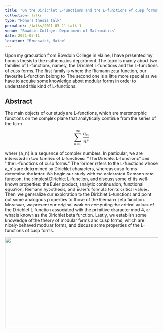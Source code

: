 ```yaml
---
title: "On the Dirichlet L-functions and the L-functions of cusp forms"
collection: talks
type: "Honors thesis talk"
permalink: /talks/2021-05-11-talk-1
venue: "Bowdoin College, Department of Mathematics"
date: 2021-05-11
location: "Brunswick, Maine"
---
```



Upon my graduation from Bowdoin College in Maine, I have presented my honors thesis to the mathematics department. The topic is mainly about two families of L-functions, namely, the Dirichlet L-functions and the L-functions of cups forms. The first family is where the Riemann zeta function, our favourite L-function belong to. The second one is a little more special as we have to acquire some knowledge about modular forms in order to understand this kind of L-functions.

**Abstract**
------

The main objects of our study are L-functions, which are meromorphic functions on the complex plane that analytically continue from the series of the form 

<p align="center">
  <img width="50" height="50" src="/images/latex1.png">
</p>

where {a_n} is a sequence of complex numbers. In particular, we are interested in two families of L-functions: ''The Dirichlet L-functions" and ''the L-functions of cusp forms." The former refers to the L-functions whose a_n's are determined by Dirichlet characters, whereas cusp forms determine the latter. We begin our study with the celebrated Riemann zeta function, the simplest Dirichlet L-function, and discuss some of its well-known properties: the Euler product, analytic continuation, functional equation, Riemann hypothesis, and Euler's formula for its critical values. Then, we generalize our exploration to the Dirichlet L-functions and point out some analogous properties to those of the Riemann zeta function. Moreover, we present our original work on computing the critical values of the Dirichlet L-function associated with the primitive character mod 4, or what is known as the Dirichlet beta function. Lastly, we establish some knowledge of the theory of modular forms and cusp forms, which are nicely-behaved modular forms, and discuss some properties of the L-functions of cusp forms.

<p align="center">
  <img width="600" height="300" src="/images/modular forms.pn">
</p>

